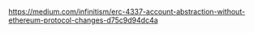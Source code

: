 https://medium.com/infinitism/erc-4337-account-abstraction-without-ethereum-protocol-changes-d75c9d94dc4a
